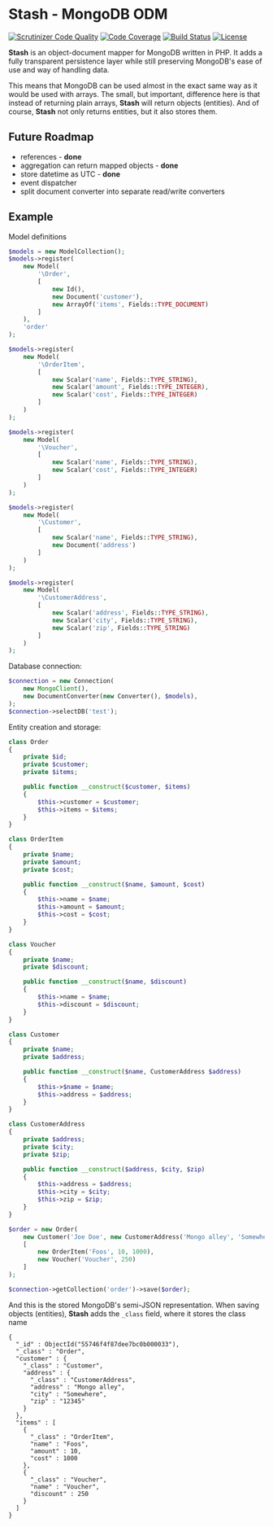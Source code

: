 # Stash - MongoDB ODM

[![Scrutinizer Code Quality](https://scrutinizer-ci.com/g/potfur/stash/badges/quality-score.png?b=dev)](https://scrutinizer-ci.com/g/potfur/stash/?branch=dev)
[![Code Coverage](https://scrutinizer-ci.com/g/potfur/stash/badges/coverage.png?b=dev)](https://scrutinizer-ci.com/g/potfur/stash/?branch=dev)
[![Build Status](https://scrutinizer-ci.com/g/potfur/stash/badges/build.png?b=dev)](https://scrutinizer-ci.com/g/potfur/stash/build-status/dev)
[![License](https://poser.pugx.org/potfur/stash/license.svg)](https://packagist.org/packages/potfur/stash)

**Stash** is an object-document mapper for MongoDB written in PHP.
It adds a fully transparent persistence layer while still preserving MongoDB's ease of use and way of handling data.

This means that MongoDB can be used almost in the exact same way as it would be used with arrays.
The small, but important, difference here is that instead of returning plain arrays, **Stash** will return objects (entities). And of course, **Stash** not only returns entities, but it also stores them.

## Future Roadmap

 - references - **done**
 - aggregation can return mapped objects - **done**
 - store datetime as UTC - **done**
 - event dispatcher
 - split document converter into separate read/write converters
 
## Example

Model definitions

```php
$models = new ModelCollection();
$models->register(
    new Model(
        '\Order',
        [
            new Id(),
            new Document('customer'),
            new ArrayOf('items', Fields::TYPE_DOCUMENT)
        ]
    ),
    'order'
);

$models->register(
    new Model(
        '\OrderItem',
        [
            new Scalar('name', Fields::TYPE_STRING),
            new Scalar('amount', Fields::TYPE_INTEGER),
            new Scalar('cost', Fields::TYPE_INTEGER)
        ]
    )
);

$models->register(
    new Model(
        '\Voucher',
        [
            new Scalar('name', Fields::TYPE_STRING),
            new Scalar('cost', Fields::TYPE_INTEGER)
        ]
    )
);

$models->register(
    new Model(
        '\Customer',
        [
            new Scalar('name', Fields::TYPE_STRING),
            new Document('address')
        ]
    )
);

$models->register(
    new Model(
        '\CustomerAddress',
        [
            new Scalar('address', Fields::TYPE_STRING),
            new Scalar('city', Fields::TYPE_STRING),
            new Scalar('zip', Fields::TYPE_STRING)
        ]
    )
);
```

Database connection:

```php
$connection = new Connection(
    new MongoClient(),
    new DocumentConverter(new Converter(), $models),
);
$connection->selectDB('test');
```

Entity creation and storage:

```php
class Order
{
    private $id;
    private $customer;
    private $items;

    public function __construct($customer, $items)
    {
        $this->customer = $customer;
        $this->items = $items;
    }
}

class OrderItem
{
    private $name;
    private $amount;
    private $cost;

    public function __construct($name, $amount, $cost)
    {
        $this->name = $name;
        $this->amount = $amount;
        $this->cost = $cost;
    }
}

class Voucher
{
    private $name;
    private $discount;

    public function __construct($name, $discount)
    {
        $this->name = $name;
        $this->discount = $discount;
    }
}

class Customer
{
    private $name;
    private $address;

    public function __construct($name, CustomerAddress $address)
    {
        $this->$name = $name;
        $this->address = $address;
    }
}

class CustomerAddress
{
    private $address;
    private $city;
    private $zip;

    public function __construct($address, $city, $zip)
    {
        $this->address = $address;
        $this->city = $city;
        $this->zip = $zip;
    }
}

$order = new Order(
    new Customer('Joe Doe', new CustomerAddress('Mongo alley', 'Somewhere', '12345')),
    [
        new OrderItem('Foos', 10, 1000),
        new Voucher('Voucher', 250)
    ]
);

$connection->getCollection('order')->save($order);
```

And this is the stored MongoDB's semi-JSON representation.
When saving objects (entities), **Stash** adds the `_class` field, where it stores the class name

```
{
  "_id" : ObjectId("55746f4f87dee7bc0b000033"),
  "_class" : "Order",
  "customer" : {
    "_class" : "Customer",
    "address" : {
      "_class" : "CustomerAddress",
      "address" : "Mongo alley",
      "city" : "Somewhere",
      "zip" : "12345"
    }
  },
  "items" : [
    {
      "_class" : "OrderItem",
      "name" : "Foos",
      "amount" : 10,
      "cost" : 1000
    },
    {
      "_class" : "Voucher",
      "name" : "Voucher",
      "discount" : 250
    }
  ]
}                                                     
```
